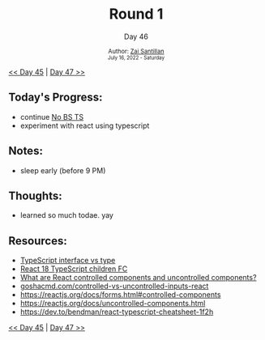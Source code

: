 <div align="center">
  <h1>Round 1</h1>
  <p>Day 46</p>
  <sub>
    Author: <a href="https://github.com/plskz" target="_blank">Zai Santillan</a>
    <br>
    <small>July 16, 2022 - Saturday</small>
  </sub>
</div>

[<< Day 45](day045.md) | [Day 47 >>](day047.md)

## Today's Progress:

- continue [No BS TS](https://youtube.com/playlist?list=PLNqp92_EXZBJYFrpEzdO2EapvU0GOJ09n)
- experiment with react using typescript

## Notes:

- sleep early (before 9 PM)

## Thoughts:

- learned so much todae. yay

## Resources:

- [TypeScript interface vs type](https://pawelgrzybek.com/typescript-interface-vs-type/)
- [React 18 TypeScript children FC](https://stackoverflow.com/questions/71788254/react-18-typescript-children-fc)
- [What are React controlled components and uncontrolled components?](https://stackoverflow.com/questions/42522515/what-are-react-controlled-components-and-uncontrolled-components)
- [goshacmd.com/controlled-vs-uncontrolled-inputs-react](https://goshacmd.com/controlled-vs-uncontrolled-inputs-react/#conclusion)
- https://reactjs.org/docs/forms.html#controlled-components
- https://reactjs.org/docs/uncontrolled-components.html
- https://dev.to/bendman/react-typescript-cheatsheet-1f2h

[<< Day 45](day045.md) | [Day 47 >>](day047.md)
